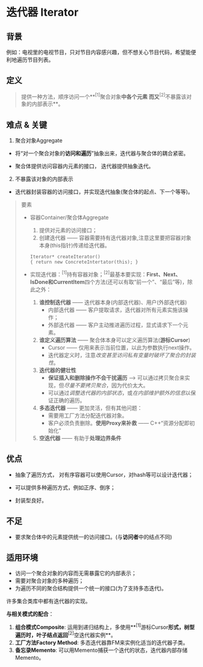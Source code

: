 # 迭代器 Iterator
## 背景
例如：电视里的电视节目，只对节目内容感兴趣，但不想关心节目代码，希望能便利地遍历节目列表。

## 定义
>提供一种方法，顺序访问一个**<sup>[1]</sup>聚合对象**中各个元素 而又**<sup>[2]</sup>不暴露该对象的内部表示**。

## 难点 & 关键
1. 聚合对象Aggregate

  + 将“对一个聚合对象的**访问和遍历**”抽象出来，迭代器与聚合体的耦合紧密。
  
  + 聚合体提供访问容器内元素的接口， 迭代器提供抽象迭代。
  
2. 不暴露该对象的内部表示

  + 迭代器封装容器的访问接口，并实现迭代抽象(聚合体的起点、下一个等等)。

> 要素
> + 容器Container/聚合体Aggregate
>   1. 提供对元素的访问接口；
>   2. 创建迭代器 —— 容器需要持有迭代器对象,注意这里要把容器对象本身(this指针)传递给迭代器。
>     ```
>     Iterator* createIterator()
>     { return new ConcreteIntertator(this); }
>     ```
>    
> + 实现迭代器：<sup>[1]</sup>持有容器对象；<sup>[2]</sup>最基本要实现：**First、Next、IsDone和CurrentItem**四个方法(还可以有取“前一个”、“最后”等)，除此之外：
>   1. **谁控制迭代器** —— 迭代器本身(内部迭代器)、用户(外部迭代器)
>       + 内部迭代器 —— 客户提取请求，迭代器对所有元素实施该操作；
>       + 外部迭代器 —— 客户主动推进遍历过程，显式请求下一个元素。
>   2. **谁定义遍历算法** —— 聚合体本身可以定义遍历算法(**游标Cursor**)
>       + Cursor —— 仅用来表示当前位置，以此为参数执行next操作。
>       + 迭代器定义时，注意*改变甚至访问私有变量时破坏了聚合的封装性*。
>   3. **迭代器的健壮性**
>       + **保证插入和删除操作不会干扰遍历** —> 可以通过拷贝聚合来实现，但*尽量不要拷贝聚合*，因为代价太大。
>       + 可以通过*调整迭代器的内部状态*，或*在内部维护额外的信息*以保证正确的遍历。
>   4. **多态迭代器** —— 更加灵活，但有其他问题：
>       + 需要用工厂方法分配迭代器对象。
>       + 客户必须负责删除。**使用Proxy来补救** —— C++“资源分配即初始化”
>   5. **空迭代器** —— 有助于**处理边界条件**

## 优点

+ 抽象了遍历方式， 对有序容器可以使用Cursor，对hash等可以设计迭代器；

+ 可以提供多种遍历方式，例如正序、倒序；

+ 封装型良好。

## 不足

+ 要求聚合体中的元素提供统一的访问接口。(与**访问者**中的结点不同)


## 适用环境
+ 访问一个聚合对象的内容而无需暴露它的内部表示；
+ 需要对聚合对象的多种遍历；
+ 为遍历不同的聚合结构提供一个统一的接口(为了支持多态迭代)。

许多集合类库中都有迭代器的实现。

**与相关模式的配合**：
1. **组合模式Composite**: 运用到递归结构上，多使用**<sup>[1]</sup>游标Cursor**形式，树型遍历时，叶子结点返回**<sup>[2]</sup>空迭代器实例**。
2. **工厂方法Factory Method**: 多态迭代器靠FM来实例化适当的迭代器子类。
3. **备忘录Memento**: 可以用Memento捕获一个迭代的状态，迭代器内部存储Memento。

